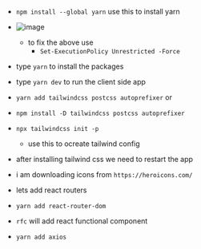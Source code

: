 - `npm install --global yarn` use this to install yarn

- ![image](https://github.com/gokul-1998/booking-app/assets/163745649/117c6459-ab64-4dca-a5c6-ed60fe5ecc12)
     - to fix the above use
         - `Set-ExecutionPolicy Unrestricted -Force`     
- type `yarn` to  install the packages
- type `yarn dev` to run the client side app
- `yarn add tailwindcss postcss autoprefixer`
or
- `npm install -D tailwindcss postcss autoprefixer`
- `npx tailwindcss init -p`
    - use this to ocreate tailwind config
- after  installing tailwind css we need  to  restart the  app

- i am downloading icons from `https://heroicons.com/`

- lets add react routers
- `yarn add react-router-dom`

- `rfc` will add react functional component

- `yarn add axios`
